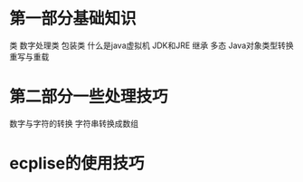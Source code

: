 # 第一部分基础知识

类
数字处理类
包装类
什么是java虚拟机
JDK和JRE
继承
多态
Java对象类型转换
重写与重载

# 第二部分一些处理技巧

数字与字符的转换
字符串转换成数组

# ecplise的使用技巧